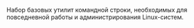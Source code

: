 Набор базовых утилит командной строки, необходимых для повседневной работы и администрирования Linux-систем.
